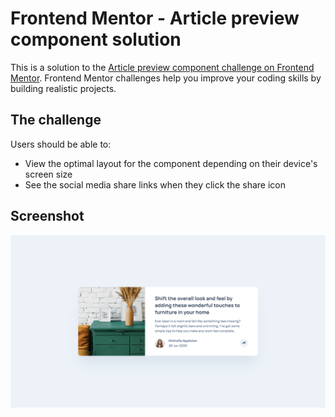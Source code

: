 # Frontend Mentor - Article preview component solution

This is a solution to the [Article preview component challenge on Frontend Mentor](https://www.frontendmentor.io/challenges/article-preview-component-dYBN_pYFT). Frontend Mentor challenges help you improve your coding skills by building realistic projects. 

## The challenge

Users should be able to:

- View the optimal layout for the component depending on their device's screen size
- See the social media share links when they click the share icon

## Screenshot

![](./images/screenshot.png)

